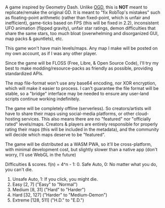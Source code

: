 A game inspired by Geometry Dash. Unlike [OGD](https://github.com/Open-GD/OpenGD), this is **NOT** meant to replicate/remake the original GD. It is meant to "fix RobTop's mistakes" such as floating-point arithmetic (rather than fixed-point, which is unfair and inefficient), game-ticks based on FPS (this will be fixed in 2.2), inconsistent UFO animation (flipped gravity), unfair star ratings, demon difficulties that share the same stars, too much bloat (overwhelming and disorganized GUI, map packs & gauntlets), etc.

This game won't have main levels/maps. Any map I make will be posted on my own account, as if I was any other player.

Since the game will be FLOSS (Free, Libre, & Open Source Code), I'll try my best to make modding/resource-packs as friendly as possible, providing standardized APIs.

The map file-format won't use any base64 encoding, nor XOR encryption, which will make it easier to process. I can't guarantee the file format will be stable, so a "bridge" interface may be needed to ensure any user-land scripts continue working indefinitely.

The game will be completely offline (serverless). So creators/artists will have to share their maps using social-media platforms, or other cloud-hosting services. This also means there are no "featured" nor "officially rated" levels/maps. Creators & players are entirely responsible for properly rating their maps (this will be included in the metadata), and the community will decide which maps deserve to be "featured".

The game will be distributed as a WASM PWA, so it'll be cross-platform, with minimal development cost, but slightly slower than a native app (don't worry, I'll use WebGL in the future)

Difficulties & scores. f(n) = 4^n - 1:
0. Safe Auto, 0: No matter what you do, you can't die.
1. Unsafe Auto, 1: If you click, you might die.
2. Easy \[2, 7] ("Easy" to "Normal")
3. Medium \[8, 31] ("Hard" to "Harder")
4. Hard \[32, 127] ("Harder" to "Medium-Demon")
5. Extreme \[128, 511] ("H.D." to "E.D.")
